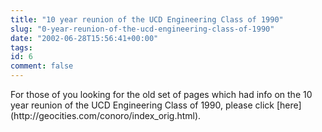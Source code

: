 ```yaml
---
title: "10 year reunion of the UCD Engineering Class of 1990"
slug: "0-year-reunion-of-the-ucd-engineering-class-of-1990"
date: "2002-06-28T15:56:41+00:00"
tags:
id: 6
comment: false
---
```


<div style="clear:both;"></div>For those of you looking for the old set of pages which had info on the 10 year reunion of the UCD Engineering Class of 1990, please click [here](http://geocities.com/conoro/index_orig.html).<div style="clear:both; padding-bottom: 0.25em;"></div>
